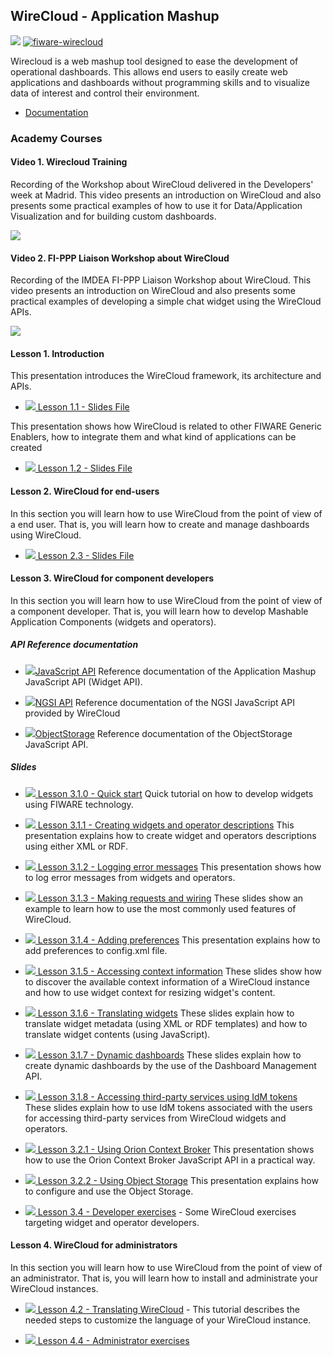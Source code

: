 <hr class="processing" style="display:none"/>
<h2>WireCloud - Application Mashup</h2>

[![](https://nexus.lab.fiware.org/repository/raw/public/badges/chapters/visualization.svg)](https://www.fiware.org/developers/catalogue/)
[![fiware-wirecloud](https://nexus.lab.fiware.org/repository/raw/public/badges/stackoverflow/wirecloud.svg)](http://stackoverflow.com/questions/tagged/fiware-wirecloud)

Wirecloud is a web mashup tool designed to ease the development of operational dashboards. This allows end users to
easily create web applications and dashboards without programming skills and to visualize data of interest and control
their environment.

-   [Documentation](https://wirecloud.rtfd.io/)

<h3>Academy Courses</h3>

<h4> Video 1. Wirecloud Training</h4>

Recording of the Workshop about WireCloud delivered in the Developers' week at Madrid. This video presents an
introduction on WireCloud and also presents some practical examples of how to use it for Data/Application Visualization
and for building custom dashboards.

[![](http://img.youtube.com/vi/35npcYlnJpM/0.jpg)](https://www.youtube.com/watch?v=35npcYlnJpM "Wirecloud Training")

<h4> Video 2. FI-PPP Liaison Workshop about WireCloud</h4>

Recording of the IMDEA FI-PPP Liaison Workshop about WireCloud. This video presents an introduction on WireCloud and
also presents some practical examples of developing a simple chat widget using the WireCloud APIs.

[![](http://img.youtube.com/vi/q9smyuI-Yug/0.jpg)](https://www.youtube.com/watch?v=q9smyuI-Yug "IMDEA FI-PPP Liaison")

<h4>Lesson 1. Introduction</h4>
This presentation introduces the WireCloud framework, its architecture and APIs.

-   <a href="https://wirecloud.readthedocs.io/en/latest/slides/1.1_Introduction.html">![](https://fiware.github.io/academy/img/doc.svg)
    Lesson 1.1 - Slides File</a>

This presentation shows how WireCloud is related to other FIWARE Generic Enablers, how to integrate them and what kind
of applications can be created

-   <a href="https://wirecloud.readthedocs.io/en/latest/slides/1.2_Integration%20with%20other%20GEs.html">![](https://fiware.github.io/academy/img/doc.svg)
    Lesson 1.2 - Slides File</a>

<h4>Lesson 2. WireCloud for end-users</h4>

In this section you will learn how to use WireCloud from the point of view of a end user. That is, you will learn how to
create and manage dashboards using WireCloud.

-   <a href="https://wirecloud.readthedocs.io/en/latest/slides/2.3_End-user%20exercises.html">![](https://fiware.github.io/academy/img/doc.svg)
    Lesson 2.3 - Slides File</a>

<h4> Lesson 3. WireCloud for component developers</h4>
In this section you will learn how to use WireCloud from the point of view of a component developer. That is, you will learn how to develop Mashable Application Components (widgets and operators).

<h5>API Reference documentation</h5>

-   <a href="https://wirecloud.readthedocs.io/en/latest/widgetapi/widgetapi/">![](https://fiware.github.io/academy/img/doc.svg)JavaScript
    API</a> Reference documentation of the Application Mashup JavaScript API (Widget API).

-   <a href="http://conwetlab.github.io/ngsijs/stable/NGSI.html">![](https://fiware.github.io/academy/img/doc.svg)NGSI
    API</a> Reference documentation of the NGSI JavaScript API provided by WireCloud

-   <a href="https://wirecloud.readthedocs.io/en/latest/development/object_storage_api/">![](https://fiware.github.io/academy/img/doc.svg)ObjectStorage</a>
    Reference documentation of the ObjectStorage JavaScript API.

<h5>Slides</h5>

-   <a href="https://wirecloud.readthedocs.io/en/latest/slides/3.1.0_quick_start.html">![](https://fiware.github.io/academy/img/doc.svg)
    Lesson 3.1.0 - Quick start</a> Quick tutorial on how to develop widgets using FIWARE technology.

-   <a href="https://wirecloud.readthedocs.io/en/latest/slides/3.1.1_Creating%20widgets%20and%20operator%20descriptions.html">![](https://fiware.github.io/academy/img/doc.svg)
    Lesson 3.1.1 - Creating widgets and operator descriptions</a> This presentation explains how to create widget and
    operators descriptions using either XML or RDF.

-   <a href="https://wirecloud.readthedocs.io/en/latest/slides/3.1.2_Logging%20error%20messages.html">![](https://fiware.github.io/academy/img/doc.svg)
    Lesson 3.1.2 - Logging error messages</a> This presentation shows how to log error messages from widgets and
    operators.

-   <a href="https://wirecloud.readthedocs.io/en/latest/slides/3.1.3_Making%20requests%20and%20wiring.html">![](https://fiware.github.io/academy/img/doc.svg)
    Lesson 3.1.3 - Making requests and wiring</a> These slides show an example to learn how to use the most commonly
    used features of WireCloud.

-   <a href="https://wirecloud.readthedocs.io/en/latest/slides/3.1.4_Adding%20preferences.html">![](https://fiware.github.io/academy/img/doc.svg)
    Lesson 3.1.4 - Adding preferences</a> This presentation explains how to add preferences to config.xml file.

-   <a href="https://wirecloud.readthedocs.io/en/latest/slides/3.1.5_Accessing%20context%20information.html">![](https://fiware.github.io/academy/img/doc.svg)
    Lesson 3.1.5 - Accessing context information</a> These slides show how to discover the available context information
    of a WireCloud instance and how to use widget context for resizing widget's content.

-   <a href="https://wirecloud.readthedocs.io/en/latest/slides/3.1.6_Translating%20widgets.html">![](https://fiware.github.io/academy/img/doc.svg)
    Lesson 3.1.6 - Translating widgets</a> These slides explain how to translate widget metadata (using XML or RDF
    templates) and how to translate widget contents (using JavaScript).

-   <a href="https://wirecloud.readthedocs.io/en/latest/slides/3.1.7_Dynamic_dashboards.html">![](https://fiware.github.io/academy/img/doc.svg)
    Lesson 3.1.7 - Dynamic dashboards</a> These slides explain how to create dynamic dashboards by the use of the
    Dashboard Management API.

-   <a href="https://wirecloud.readthedocs.io/en/latest/slides/3.1.8_Accessing_third-party_servicies_using_IdM_tokens.html">![](https://fiware.github.io/academy/img/doc.svg)
    Lesson 3.1.8 - Accessing third-party services using IdM tokens</a> These slides explain how to use IdM tokens
    associated with the users for accessing third-party services from WireCloud widgets and operators.

-   <a href="https://wirecloud.readthedocs.io/en/latest/slides/3.2.1_Using%20Orion%20Context%20Broker.html">![](https://fiware.github.io/academy/img/doc.svg)
    Lesson 3.2.1 - Using Orion Context Broker</a> This presentation shows how to use the Orion Context Broker JavaScript
    API in a practical way.

-   <a href="https://wirecloud.readthedocs.io/en/latest/slides/3.2.2_Using%20Object%20Storage.html">![](https://fiware.github.io/academy/img/doc.svg)
    Lesson 3.2.2 - Using Object Storage</a> This presentation explains how to configure and use the Object Storage.

-   <a href="https://wirecloud.readthedocs.io/en/latest/slides/3.4_Developer%20exercises.html">![](https://fiware.github.io/academy/img/doc.svg)
    Lesson 3.4 - Developer exercises</a> - Some WireCloud exercises targeting widget and operator developers.

<h4>Lesson 4. WireCloud for administrators</h4>
In this section you will learn how to use WireCloud from the point of view of an administrator. That is, you will learn how to install and administrate your WireCloud instances.

-   <a href="https://wirecloud.readthedocs.io/en/latest/slides/4.2_Internationalisation.html">![](https://fiware.github.io/academy/img/doc.svg)
    Lesson 4.2 - Translating WireCloud</a> - This tutorial describes the needed steps to customize the language of your
    WireCloud instance.

-   <a href="https://wirecloud.readthedocs.io/en/latest/slides/4.4_Administrator%20exercises.html">![](https://fiware.github.io/academy/img/doc.svg)
    Lesson 4.4 - Administrator exercises</a>

